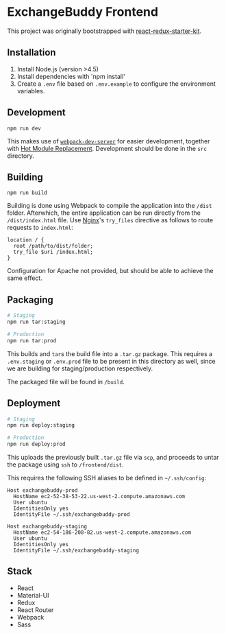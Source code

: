 # ExchangeBuddy Frontend

This project was originally bootstrapped with [react-redux-starter-kit](https://github.com/davezuko/react-redux-starter-kit#react-redux-starter-kit).

## Installation
1. Install Node.js (version >4.5)
2. Install dependencies with 'npm install'
3. Create a `.env` file based on `.env.example` to configure the environment variables.

## Development
```
npm run dev
```

This makes use of [`webpack-dev-server`](https://webpack.github.io/docs/webpack-dev-server.html) for easier development, together with [Hot Module Replacement](https://webpack.github.io/docs/hot-module-replacement.html). Development should be done in the `src` directory.

## Building
```
npm run build
```

Building is done using Webpack to compile the application into the `/dist` folder. Afterwhich, the entire application can be run directly from the `/dist/index.html` file. Use [Nginx](https://www.nginx.com/)'s `try_files` directive as follows to route requests to `index.html`:

```nginx
location / {
  root /path/to/dist/folder;
  try_file $uri /index.html;
}
```

Configuration for Apache not provided, but should be able to achieve the same effect.

## Packaging
```bash
# Staging
npm run tar:staging

# Production
npm run tar:prod
```

This builds and `tar`s the build file into a `.tar.gz` package. This requires a `.env.staging` or `.env.prod` file to be present in this directory as well, since we are building for staging/production respectively.

The packaged file will be found in `/build`.

## Deployment
```bash
# Staging
npm run deploy:staging

# Production
npm run deploy:prod
```

This uploads the previously built `.tar.gz` file via `scp`, and proceeds to untar the package using `ssh` to `/frontend/dist`. 

This requires the following SSH aliases to be defined in `~/.ssh/config`:

```
Host exchangebuddy-prod
  HostName ec2-52-38-53-22.us-west-2.compute.amazonaws.com
  User ubuntu
  IdentitiesOnly yes
  IdentityFile ~/.ssh/exchangebuddy-prod

Host exchangebuddy-staging
  HostName ec2-54-186-208-82.us-west-2.compute.amazonaws.com
  User ubuntu
  IdentitiesOnly yes
  IdentityFile ~/.ssh/exchangebuddy-staging
```

## Stack
- React
- Material-UI
- Redux
- React Router
- Webpack
- Sass